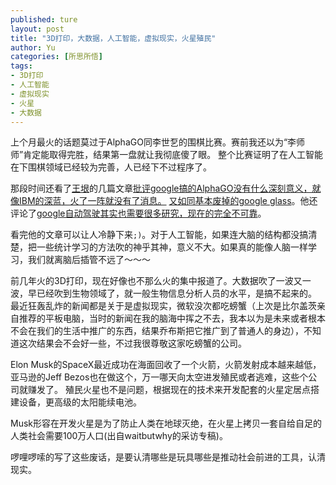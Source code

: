 ```yaml
---
published: ture
layout: post
title: "3D打印，大数据，人工智能，虚拟现实，火星殖民"
author: Yu
categories: [所思所悟]
tags:
- 3D打印
- 人工智能
- 虚拟现实
- 火星
- 大数据
---
```


上个月最火的话题莫过于AlphaGO同李世乭的围棋比赛。赛前我还以为“李师师”肯定能取得完胜，结果第一盘就让我彻底傻了眼。
整个比赛证明了在人工智能在下围棋领域已经较为完善，人已经下不过程序了。

那段时间还看了[王垠](http://www.yinwang.org/)的几篇文章[批评google搞的AlphaGO没有什么深刻意义，就像IBM的深蓝，火了一阵就没有了消息。](http://www.yinwang.org/blog-cn/2016/03/09/alpha-go)
[又如同基本废掉的google glass](http://www.yinwang.org/blog-cn/2016/03/17/google-vision)。他还评论了[google自动驾驶其实也需要很多研究，现在的完全不可靠](http://www.yinwang.org/blog-cn/2016/02/12/self-driving-car)。

看完他的文章可以让人冷静下来`;)`。对于人工智能，如果连大脑的结构都没搞清楚，把一些统计学习的方法吹的神乎其神，意义不大。如果真的能像人脑一样学习，我们就离脑后插管不远了～～～

前几年火的3D打印，现在好像也不那么火的集中报道了。大数据吹了一波又一波，早已经吹到生物领域了，就一般生物信息分析人员的水平，是搞不起来的。
最近狂轰乱炸的新闻都是关于是虚拟现实，微软没次都吃螃蟹（上次是比尔盖茨亲自推荐的平板电脑，当时的新闻在我的脑海中挥之不去，我本以为是未来或者根本不会在我们的生活中推广的东西，结果乔布斯把它推广到了普通人的身边），不知道这次结果会不会好一些，不过我很尊敬这家吃螃蟹的公司。

Elon Musk的SpaceX最近成功在海面回收了一个火箭，火箭发射成本越来越低，亚马逊的Jeff Bezos也在做这个，万一哪天向太空进发殖民或者逃难，这些个公司就赚发了。
殖民火星也不是问题，根据现在的技术来开发配套的火星定居点搭建设备，更高级的太阳能续电池。

Musk形容在开发火星是为了防止人类在地球灭绝，在火星上拷贝一套自给自足的人类社会需要100万人口(出自waitbutwhy的采访专稿)。

啰哩啰嗦的写了这些废话，是要认清哪些是玩具哪些是推动社会前进的工具，认清现实。

